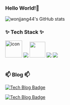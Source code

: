 <!-- 헤더 내용 영역 -->
### Hello World!👋

<!--
<picture>
  <source srcset="https://github-readme-stats.vercel.app/api?username=wonjjang44&show_icons=true&theme=tokyonight" media="(prefers-color-scheme: dark)"/>  
  <img src="https://github-readme-stats.vercel.app/api?username=anuraghazra&show_icons=true" />
</picture>
-->

![wonjjang44's GitHub stats](https://github-readme-stats.vercel.app/api?username=wonjjang44&show_icons=true&theme=tokyonight)


<!-- 본문 내용 영역 -->
<h3 align="">✨ Tech Stack ✨</h3>
<div align="">
  <img src="https://techstack-generator.vercel.app/java-icon.svg" alt="icon" width="52" style="width: 54px; height: 54px; margin-right: 0px; margin-bottom: 0px;" />
  <!-- <img src="https://techstack-generator.vercel.app/mysql-icon.svg" alt="icon" width="52" style="width: 54px; height: 54px; margin-right: 0px; margin-bottom: 0px;" /> -->
  <img src="https://skillicons.dev/icons?i=spring" />
  <img src="https://user-images.githubusercontent.com/25181517/183891303-41f257f8-6b3d-487c-aa56-c497b880d0fb.png" width="50" style="width: 50px; height: 50px; margin-right: 0px; margin-bottom: 0px;" />
  <img src="https://skillicons.dev/icons?i=javascript,jquery" />
  <img src="https://img.shields.io/badge/oracle-F80000?style=for-the-badge&logo=oracle&logoColor=white">
</div>

<!--

<br>
<br>

<h3 align="">🛠 Tools 🛠</h3>
<div align="">
  <img src="https://img.shields.io/badge/intellij idea-2C2C32.svg?style=for-the-badge&logo=intellijidea&logoColor=F37726" />&nbsp
</div>


<div align="">
  <img src="https://img.shields.io/badge/git-F05033.svg?style=for-the-badge&logo=git&logoColor=white" />&nbsp
  <img src="https://img.shields.io/badge/github-181717.svg?style=for-the-badge&logo=github&logoColor=white" />&nbsp
  <img src="https://img.shields.io/badge/Notion-F3F3F3.svg?style=for-the-badge&logo=notion&logoColor=black" />&nbsp
</div>
-->

<br>

<h3 align="">📫 Blog 📫</h3>
<!--
<div align="">
  <img src="https://img.shields.io/badge/tistory-D14836?style=for-the-badge&logo=tistory&logoColor=white" href="https://www.notion.so/Spring-Core-c0042abbbfff4465bb806f48ca6b4239?pvs=4
" />&nbsp
  <img src="https://img.shields.io/badge/notion-FFFAFA?style=for-the-badge&logo=notion&logoColor=black" />&nbsp
  <img src="https://img.shields.io/badge/wonjjang44@gmail.com-3e65cf?style=for-the-badge&logo=gmail&logoColor=white"/>&nbsp
</div> -->

[![Tech Blog Badge](http://img.shields.io/badge/Tistory-D14836?style=for-the-badge&logo=tistory&link=https://yang1-log.tistory.com/)](https://yang1-log.tistory.com/)

<!-- 노션 정리 후 주석 해제 예정
[![Tech Blog Badge](http://img.shields.io/badge/Notion-FFFAFA?style=for-the-badge&logo=notion&&logoColor=black&link=[https://zzsza.github.io/](https://www.notion.so/Spring-Core-c0042abbbfff4465bb806f48ca6b4239?pvs=4))](https://www.notion.so/Spring-Core-c0042abbbfff4465bb806f48ca6b4239?pvs=4)
-->

[![Tech Blog Badge](http://img.shields.io/badge/-Tech%20blog-black?style=flat-square&logo=github&link=url)](url)


